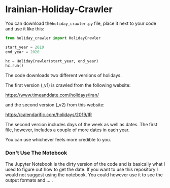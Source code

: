 # Irainian-Holiday-Crawler

You can download the`holiday_crawler.py` file, place it next to your code and use it like this:

```python
from holiday_crawler import HolidayCrawler

start_year = 2010
end_year = 2020

hc = HolidayCrawler(start_year, end_year)
hc.run()
```

The code downloads two different versions of holidays. 

The first version (_v1) is crawled from the following website:

https://www.timeanddate.com/holidays/iran/

and the second version (_v2) from this website:

https://calendarific.com/holidays/2019/IR

The second version includes days of the week as well as dates. The first file, however, includes a couple of more dates in each year. 

You can use whichever feels more credible to you. 

### Don't Use The Notebook

The Jupyter Notebook is the dirty version of the code and is basically what I used to figure out how to get the date. If you want to use this repository I would not suggest using the notebook. You could however use it to see the output formats and ... .
